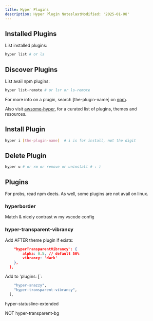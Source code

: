 ```yaml
---
title: Hyper Plugins
description: Hyper Plugin NoteslastModified: '2025-01-08'
---
```


## Installed Plugins

List installed plugins:

```bash
hyper list # or ls
```

## Discover Plugins

List avail npm plugins:

```bash
hyper list-remote # or lsr or ls-remote
```

For more info on a plugin, search [the-plugin-name] on [npm](https://www.npmjs.com/).

Also visit [awsome-hyper](https://github.com/bnb/awesome-hyper), for a curated list of plugins, themes and resources.

## Install Plugin

```bash
hyper i [the-plugin-name]  # i is for install, not the digit
```

## Delete Plugin

```bash
hyper u # or rm or remove or uninstall # : )
```

## Plugins

For probs, read npm deets.  As well, some plugins are not avail on linux.

### hyperborder

Match & nicely contrast w my vscode config

### hyper-transparent-vibrancy

Add AFTER theme plugin if exists:

```json
	"hyperTransparentVibrancy": {
		alpha: 0.5, // default 50%
		vibrancy: 'dark'
	},
  },
```

Add to 'plugins: [`:
```bash
    "hyper-snazzy",
    "hyper-transparent-vibrancy",
  ],
```

hyper-statusline-extended

NOT
hyper-transparent-bg
